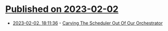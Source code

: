 # [Published on 2023-02-02](index.md)

* [2023-02-02, 18:11:36](https://lobste.rs/s/bl77or/carving_scheduler_out_our_orchestrator) - [Carving The Scheduler Out Of Our Orchestrator](https://fly.io/blog/carving-the-scheduler-out-of-our-orchestrator/)
